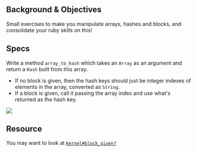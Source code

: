 ## Background & Objectives

Small exercises to make you manipulate arrays, hashes and blocks, and consolidate your ruby skills on this!

## Specs

Write a method `array_to_hash` which takes an `Array` as an argument
and return a `Hash` built from this array.

- If no block is given, then the hash keys should just be integer indexes of elements in the array, converted as `String`.
- If a block is given, call it passing the array index and use what's returned as the hash key.

![](https://raw.githubusercontent.com/lewagon/fullstack-images/master/ruby/array_to_hash.png)

## Resource

You may want to look at [`Kernel#block_given?`](http://ruby-doc.org/core/Kernel.html#method-i-block_given-3F)
